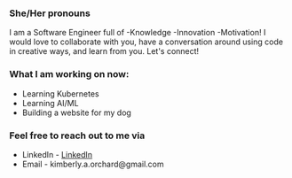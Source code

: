 

<h3>She/Her pronouns</h3>

<p>I am a Software Engineer full of -Knowledge -Innovation -Motivation! I would love to collaborate with you, have a conversation around using code in creative ways, and learn from you. Let's connect!</p>

<h3>What I am working on now:</h3>
<ul>
  <li>Learning Kubernetes</li>
  <li>Learning AI/ML</li>
  <li>Building a website for my dog</li>
</ul>
<h3>Feel free to reach out to me via</h3>
<ul>
  <li>LinkedIn - <a href="https://www.linkedin.com/in/kimberly-orchard-she-her">LinkedIn</a></li>
  <li>Email - kimberly.a.orchard@gmail.com</li>
</ul>



